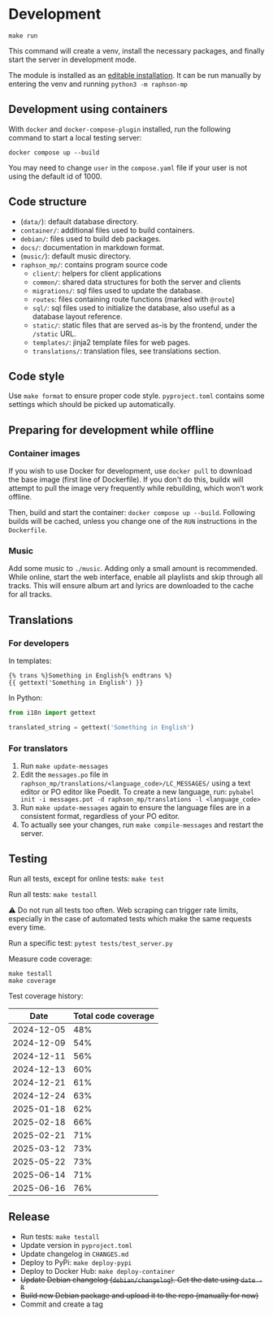 # Development

```
make run
```

This command will create a venv, install the necessary packages, and finally start the server in development mode.

The module is installed as an [editable installation](https://setuptools.pypa.io/en/latest/userguide/development_mode.html). It can be run manually by entering the venv and running `python3 -m raphson-mp`

## Development using containers

With `docker` and `docker-compose-plugin` installed, run the following command to start a local testing server:
```
docker compose up --build
```

You may need to change `user` in the `compose.yaml` file if your user is not using the default id of 1000.

## Code structure

  * (`data/`): default database directory.
  * `container/`: additional files used to build containers.
  * `debian/`: files used to build deb packages.
  * `docs/`: documentation in markdown format.
  * (`music/`): default music directory.
  * `raphson_mp/`: contains program source code
    * `client/`: helpers for client applications
    * `common/`: shared data structures for both the server and clients
    * `migrations/`: sql files used to update the database.
    * `routes`: files containing route functions (marked with `@route`)
    * `sql/`: sql files used to initialize the database, also useful as a database layout reference.
    * `static/`: static files that are served as-is by the frontend, under the `/static` URL.
    * `templates/`: jinja2 template files for web pages.
    * `translations/`: translation files, see translations section.

## Code style

Use `make format` to ensure proper code style. `pyproject.toml` contains some settings which should be picked up automatically.

## Preparing for development while offline

### Container images

If you wish to use Docker for development, use `docker pull` to download the base image (first line of Dockerfile). If you don't do this, buildx will attempt to pull the image very frequently while rebuilding, which won't work offline.

Then, build and start the container: `docker compose up --build`. Following builds will be cached, unless you change one of the `RUN` instructions in the `Dockerfile`.

### Music

Add some music to `./music`. Adding only a small amount is recommended. While online, start the web interface, enable all playlists and skip through all tracks. This will ensure album art and lyrics are downloaded to the cache for all tracks.

## Translations

### For developers

In templates:
```jinja
{% trans %}Something in English{% endtrans %}
{{ gettext('Something in English') }}
```

In Python:
```py
from i18n import gettext

translated_string = gettext('Something in English')
```

### For translators

1. Run `make update-messages`
2. Edit the `messages.po` file in `raphson_mp/translations/<language_code>/LC_MESSAGES/` using a text editor or PO editor like Poedit. To create a new language, run: `pybabel init -i messages.pot -d raphson_mp/translations -l <language_code>`
3. Run `make update-messages` again to ensure the language files are in a consistent format, regardless of your PO editor.
4. To actually see your changes, run `make compile-messages` and restart the server.

## Testing

Run all tests, except for online tests: `make test`

Run all tests: `make testall`

⚠️ Do not run all tests too often. Web scraping can trigger rate limits, especially in the case of automated tests which make the same requests every time.

Run a specific test: `pytest tests/test_server.py`

Measure code coverage:
```
make testall
make coverage
```

Test coverage history:

| Date       | Total code coverage
| ---------- | -------------------
| 2024-12-05 | 48%
| 2024-12-09 | 54%
| 2024-12-11 | 56%
| 2024-12-13 | 60%
| 2024-12-21 | 61%
| 2024-12-24 | 63%
| 2025-01-18 | 62%
| 2025-02-18 | 66%
| 2025-02-21 | 71%
| 2025-03-12 | 73%
| 2025-05-22 | 73%
| 2025-06-14 | 71%
| 2025-06-16 | 76%

## Release

* Run tests: `make testall`
* Update version in `pyproject.toml`
* Update changelog in `CHANGES.md`
* Deploy to PyPi: `make deploy-pypi`
* Deploy to Docker Hub: `make deploy-container`
* ~~Update Debian changelog (`debian/changelog`). Get the date using `date -R`~~
* ~~Build new Debian package and upload it to the repo (manually for now)~~
* Commit and create a tag
